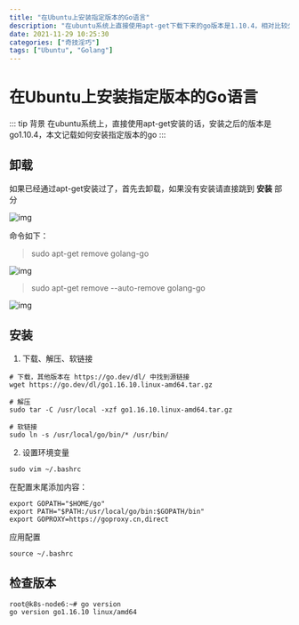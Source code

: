 ```yaml
---
title: "在Ubuntu上安装指定版本的Go语言"
description: "在ubuntu系统上直接使用apt-get下载下来的go版本是1.10.4，相对比较久远，本文记载如何安装指定版本的go"
date: 2021-11-29 10:25:30
categories: ["奇技淫巧"]
tags: ["Ubuntu", "Golang"]
---
```


# 在Ubuntu上安装指定版本的Go语言

::: tip 背景
在ubuntu系统上，直接使用apt-get安装的话，安装之后的版本是go1.10.4，本文记载如何安装指定版本的go
:::

## 卸载

如果已经通过apt-get安装过了，首先去卸载，如果没有安装请直接跳到 **安装** 部分

![img](https://pic.yqqy.top/blog/202111291036765.jpg "img1")

命令如下：

> sudo apt-get remove golang-go

![img](https://pic.yqqy.top/blog/202111291038792.jpg "img2")

> sudo apt-get remove --auto-remove golang-go

![img](https://pic.yqqy.top/blog/202111291038634.jpg "img3")

## 安装

1. 下载、解压、软链接

```shell
# 下载，其他版本在 https://go.dev/dl/ 中找到源链接
wget https://go.dev/dl/go1.16.10.linux-amd64.tar.gz

# 解压
sudo tar -C /usr/local -xzf go1.16.10.linux-amd64.tar.gz

# 软链接
sudo ln -s /usr/local/go/bin/* /usr/bin/
```

2. 设置环境变量

```shell
sudo vim ~/.bashrc
```

在配置末尾添加内容：

```shell
export GOPATH="$HOME/go"
export PATH="$PATH:/usr/local/go/bin:$GOPATH/bin"
export GOPROXY=https://goproxy.cn,direct
```

应用配置

```shell
source ~/.bashrc
```

## 检查版本

```shell
root@k8s-node6:~# go version
go version go1.16.10 linux/amd64
```